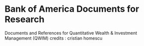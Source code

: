 # Bank of America Documents for Research
Documents and References for Quantitative Wealth &amp; Investment Management (QWIM)
credits : cristian homescu
